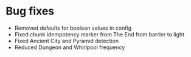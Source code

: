 # Bug fixes
* Removed defaults for boolean values in config
* Fixed chunk idempotency marker from The End from barrier to light 
* Fixed Ancient City and Pyramid detection
* Reduced Dungeon and Whirlpool frequency

